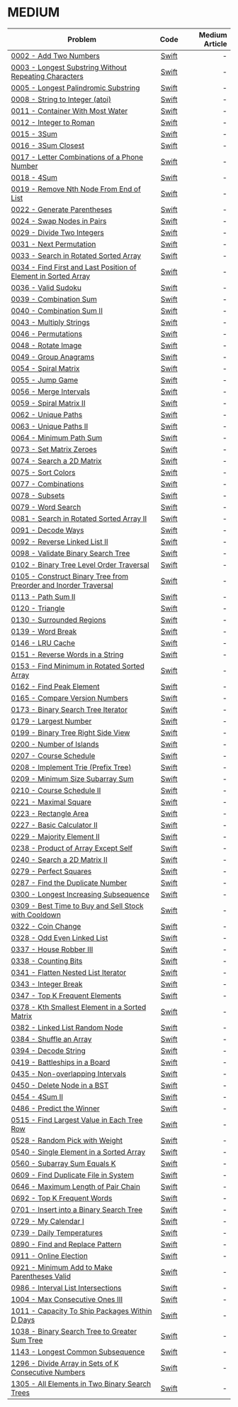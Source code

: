 # MEDIUM

| Problem        | Code           | Medium Article  |
| ------------- |:-------------:| -----:|
| [0002 - Add Two Numbers](https://leetcode.com/problems/add-two-numbers)| [Swift](https://github.com/rudrankriyam/LeetCode-in-Swift/blob/master/MEDIUM/0002%20-%20Add%20Two%20Numbers.swift)| - |
| [0003 - Longest Substring Without Repeating Characters](https://leetcode.com/problems/longest-substring-without-repeating-characters)| [Swift](https://github.com/rudrankriyam/LeetCode-in-Swift/blob/master/MEDIUM/0003%20-%20Longest%20Substring%20Without%20Repeating%20Characters.swift)| - |
| [0005 - Longest Palindromic Substring](https://leetcode.com/problems/longest-palindromic-substring)| [Swift](https://github.com/rudrankriyam/LeetCode-in-Swift/blob/master/MEDIUM/0005%20-%20Longest%20Palindromic%20Substring.swift)| - |
| [0008 - String to Integer (atoi)](https://leetcode.com/problems/string-to-integer-atoi)| [Swift](https://github.com/rudrankriyam/LeetCode-in-Swift/blob/master/MEDIUM/0008%20-%20String%20to%20Integer%20(atoi).swift)| - |
| [0011 - Container With Most Water](https://leetcode.com/problems/container-with-most-water)| [Swift](https://github.com/rudrankriyam/LeetCode-in-Swift/blob/master/MEDIUM/0011%20-%20Container%20With%20Most%20Water.swift)| - |
| [0012 - Integer to Roman](https://leetcode.com/problems/integer-to-roman)| [Swift](https://github.com/rudrankriyam/LeetCode-in-Swift/blob/master/MEDIUM/0012%20-%20Integer%20to%20Roman.swift)| - |
| [0015 - 3Sum](https://leetcode.com/problems/3sum)| [Swift](https://github.com/rudrankriyam/LeetCode-in-Swift/blob/master/MEDIUM/0015%20-%203Sum.swift)| - |
| [0016 - 3Sum Closest](https://leetcode.com/problems/3sum-closest)| [Swift](https://github.com/rudrankriyam/LeetCode-in-Swift/blob/master/MEDIUM/0016%20-%203Sum%20Closest.swift)| - |
| [0017 - Letter Combinations of a Phone Number](https://leetcode.com/problems/letter-combinations-of-a-phone-number)| [Swift](https://github.com/rudrankriyam/LeetCode-in-Swift/blob/master/MEDIUM/0017%20-%20Letter%20Combinations%20of%20a%20Phone%20Number.swift)| - |
| [0018 - 4Sum](https://leetcode.com/problems/4sum)| [Swift](https://github.com/rudrankriyam/LeetCode-in-Swift/blob/master/MEDIUM/0018%20-%204Sum.swift)| - |
| [0019 - Remove Nth Node From End of List](https://leetcode.com/problems/remove-nth-node-from-end-of-list)| [Swift](https://github.com/rudrankriyam/LeetCode-in-Swift/blob/master/MEDIUM/0019%20-%20Remove%20Nth%20Node%20From%20End%20of%20List.swift)| - |
| [0022 - Generate Parentheses](https://leetcode.com/problems/generate-parentheses)| [Swift](https://github.com/rudrankriyam/LeetCode-in-Swift/blob/master/MEDIUM/0022%20-%20Generate%20Parentheses.swift)| - |
| [0024 - Swap Nodes in Pairs](https://leetcode.com/problems/swap-nodes-in-pairs)| [Swift](https://github.com/rudrankriyam/LeetCode-in-Swift/blob/master/MEDIUM/0024-%20Swap%20Nodes%20in%20Pairs.swift)| - |
| [0029 - Divide Two Integers](https://leetcode.com/problems/divide-two-integers)| [Swift](https://github.com/rudrankriyam/LeetCode-in-Swift/blob/master/MEDIUM/0029-%20Divide%20Two%20Integers.swift)| - |
| [0031 - Next Permutation](https://leetcode.com/problems/next-permutation)| [Swift](https://github.com/rudrankriyam/LeetCode-in-Swift/blob/master/MEDIUM/0031-%20Next%20Permutation.swift)| - |
| [0033 - Search in Rotated Sorted Array](https://leetcode.com/problems/search-in-rotated-sorted-array)| [Swift](https://github.com/rudrankriyam/LeetCode-in-Swift/blob/master/MEDIUM/0033-%20Search%20in%20Rotated%20Sorted%20Array.swift)| - |
| [0034 - Find First and Last Position of Element in Sorted Array](https://leetcode.com/problems/find-first-and-last-position-of-element-in-sorted-array)| [Swift](https://github.com/rudrankriyam/LeetCode-in-Swift/blob/master/MEDIUM/0034%20-%20Find%20First%20and%20Last%20Position%20of%20Element%20in%20Sorted%20Array.swift)| - |
| [0036 - Valid Sudoku](https://leetcode.com/problems/valid-sudoku)| [Swift](https://github.com/rudrankriyam/LeetCode-in-Swift/blob/master/MEDIUM/0036%20-%20Valid%20Sudoku.swift)| - |
| [0039 - Combination Sum](https://leetcode.com/problems/combination-sum)| [Swift](https://github.com/rudrankriyam/LeetCode-in-Swift/blob/master/MEDIUM/0039%20-%20Combination%20Sum.swift)| - |
| [0040 - Combination Sum II](https://leetcode.com/problems/combination-sum-ii)| [Swift](https://github.com/rudrankriyam/LeetCode-in-Swift/blob/master/MEDIUM/0040%20-%20Combination%20Sum%20II.swift)| - |
| [0043 - Multiply Strings](https://leetcode.com/problems/multiply-strings)| [Swift](https://github.com/rudrankriyam/LeetCode-in-Swift/blob/master/MEDIUM/0043%20-%20Multiply%20Strings.swift)| - |
| [0046 - Permutations](https://leetcode.com/problems/permutations)| [Swift](https://github.com/rudrankriyam/LeetCode-in-Swift/blob/master/MEDIUM/0046%20-%20Permutations.swift)| - |
| [0048 - Rotate Image](https://leetcode.com/problems/rotate-image)| [Swift](https://github.com/rudrankriyam/LeetCode-in-Swift/blob/master/MEDIUM/0048%20-%20Rotate%20Image.swift)| - |
| [0049 - Group Anagrams](https://leetcode.com/problems/group-anagrams)| [Swift](https://github.com/rudrankriyam/LeetCode-in-Swift/blob/master/MEDIUM/0049%20-%20Group%20Anagrams.swift)| - |
| [0054 - Spiral Matrix](https://leetcode.com/problems/spiral-matrix)| [Swift](https://github.com/rudrankriyam/LeetCode-in-Swift/blob/master/MEDIUM/0054%20-%20Spiral%20Matrix.swift)| - |
| [0055 - Jump Game](https://leetcode.com/problems/jump-game)| [Swift](https://github.com/rudrankriyam/LeetCode-in-Swift/blob/master/MEDIUM/0055%20-%20Jump%20Game.swift)| - |
| [0056 - Merge Intervals](https://leetcode.com/problems/merge-intervals)| [Swift](https://github.com/rudrankriyam/LeetCode-in-Swift/blob/master/MEDIUM/0056%20-%20Merge%20Intervals.swift)| - |
| [0059 - Spiral Matrix II](https://leetcode.com/problems/spiral-matrix-ii)| [Swift](https://github.com/rudrankriyam/LeetCode-in-Swift/blob/master/MEDIUM/0059%20-%20Spiral%20Matrix%20II.swift)| - |
| [0062 - Unique Paths](https://leetcode.com/problems/unique-paths)| [Swift](https://github.com/rudrankriyam/LeetCode-in-Swift/blob/master/MEDIUM/0062-%20Unique%20Paths.swift)| - |
| [0063 - Unique Paths II](https://leetcode.com/problems/unique-paths-ii)| [Swift](https://github.com/rudrankriyam/LeetCode-in-Swift/blob/master/MEDIUM/0063-%20Unique%20Paths%20II.swift)| - |
| [0064 - Minimum Path Sum](https://leetcode.com/problems/minimum-path-sum)| [Swift](https://github.com/rudrankriyam/LeetCode-in-Swift/blob/master/MEDIUM/0064%20-%20Minimum%20Path%20Sum.swift)| - |
| [0073 - Set Matrix Zeroes](https://leetcode.com/problems/set-matrix-zeroes)| [Swift](https://github.com/rudrankriyam/LeetCode-in-Swift/blob/master/MEDIUM/0073%20-%20Set%20Matrix%20Zeroes.swift)| - |
| [0074 - Search a 2D Matrix](https://leetcode.com/problems/search-a-2d-matrix)| [Swift](https://github.com/rudrankriyam/LeetCode-in-Swift/blob/master/MEDIUM/0074%20-%20Search%20a%202D%20Matrix.swift)| - |
| [0075 - Sort Colors](https://leetcode.com/problems/sort-colors)| [Swift](https://github.com/rudrankriyam/LeetCode-in-Swift/blob/master/MEDIUM/0075%20-%20Sort%20Colors.swift)| - |
| [0077 - Combinations](https://leetcode.com/problems/combinations)| [Swift](https://github.com/rudrankriyam/LeetCode-in-Swift/blob/master/MEDIUM/0077%20-%20Combinations.swift)| - |
| [0078 - Subsets](https://leetcode.com/problems/subsets)| [Swift](https://github.com/rudrankriyam/LeetCode-in-Swift/blob/master/MEDIUM/0078%20-%20Subsets.swift)| - |
| [0079 - Word Search](https://leetcode.com/problems/word-search)| [Swift](https://github.com/rudrankriyam/LeetCode-in-Swift/blob/master/MEDIUM/0079%20-%20Word%20Search.swift)| - |
| [0081 - Search in Rotated Sorted Array II](https://leetcode.com/problems/search-in-rotated-sorted-array-ii)| [Swift](https://github.com/rudrankriyam/LeetCode-in-Swift/blob/master/MEDIUM/0081%20-%20Search%20in%20Rotated%20Sorted%20Array%20II.swift)| - |
| [0091 - Decode Ways](https://leetcode.com/problems/decode-ways)| [Swift](https://github.com/rudrankriyam/LeetCode-in-Swift/blob/master/MEDIUM/0091%20-%20Decode%20Ways.swift)| - |
| [0092 - Reverse Linked List II](https://leetcode.com/problems/reverse-linked-list-ii)| [Swift](https://github.com/rudrankriyam/LeetCode-in-Swift/blob/master/MEDIUM/0092%20-%20Reverse%20Linked%20List%20II.swift)| - |
| [0098 - Validate Binary Search Tree](https://leetcode.com/problems/validate-binary-search-tree)| [Swift](https://github.com/rudrankriyam/LeetCode-in-Swift/blob/master/MEDIUM/0098%20-%20Validate%20Binary%20Search%20Tree.swift)| - |
| [0102 - Binary Tree Level Order Traversal](https://leetcode.com/problems/binary-tree-level-order-traversal)| [Swift](https://github.com/rudrankriyam/LeetCode-in-Swift/blob/master/MEDIUM/0102%20-%20Binary%20Tree%20Level%20Order%20Traversal.swift)| - |
| [0105 - Construct Binary Tree from Preorder and Inorder Traversal](https://leetcode.com/problems/construct-binary-tree-from-preorder-and-inorder-traversal)| [Swift](https://github.com/rudrankriyam/LeetCode-in-Swift/blob/master/MEDIUM/0105%20-%20Construct%20Binary%20Tree%20from%20Preorder%20and%20Inorder%20Traversal.swift)| - |
| [0113 - Path Sum II](https://leetcode.com/problems/path-sum-ii)| [Swift](https://github.com/rudrankriyam/LeetCode-in-Swift/blob/master/MEDIUM/0113%20-%20Path%20Sum%20II.swift)| - |
| [0120 - Triangle](https://leetcode.com/problems/triangle)| [Swift](https://github.com/rudrankriyam/LeetCode-in-Swift/blob/master/MEDIUM/0120%20-%20Triangle.swift)| - |
| [0130 - Surrounded Regions](https://leetcode.com/problems/surrounded-regions)| [Swift](https://github.com/rudrankriyam/LeetCode-in-Swift/blob/master/MEDIUM/0130%20-%20Surrounded%20Regions.swift)| - |
| [0139 - Word Break](https://leetcode.com/problems/word-break)| [Swift](https://github.com/rudrankriyam/LeetCode-in-Swift/blob/master/MEDIUM/0139%20-%20Word%20Break.swift)| - |
| [0146 - LRU Cache](https://leetcode.com/problems/lru-cache)| [Swift](https://github.com/rudrankriyam/LeetCode-in-Swift/blob/master/MEDIUM/0146%20-%20LRU%20Cache.swift)| - |
| [0151 - Reverse Words in a String](https://leetcode.com/problems/reverse-words-in-a-string)| [Swift](https://github.com/rudrankriyam/LeetCode-in-Swift/blob/master/MEDIUM/0151%20-%20Reverse%20Words%20in%20a%20String.swift)| - |
| [0153 - Find Minimum in Rotated Sorted Array](https://leetcode.com/problems/find-minimum-in-rotated-sorted-array)| [Swift](https://github.com/rudrankriyam/LeetCode-in-Swift/blob/master/MEDIUM/0153%20-%20Find%20Minimum%20in%20Rotated%20Sorted%20Array.swift)| - |
| [0162 - Find Peak Element](https://leetcode.com/problems/find-peak-element)| [Swift](https://github.com/rudrankriyam/LeetCode-in-Swift/blob/master/MEDIUM/0162%20-%20Find%20Peak%20Element.swift)| - |
| [0165 - Compare Version Numbers](https://leetcode.com/problems/compare-version-numbers)| [Swift](https://github.com/rudrankriyam/LeetCode-in-Swift/blob/master/MEDIUM/0165%20-%20Compare%20Version%20Numbers.swift)| - |
| [0173 - Binary Search Tree Iterator](https://leetcode.com/problems/binary-search-tree-iterator)| [Swift](https://github.com/rudrankriyam/LeetCode-in-Swift/blob/master/MEDIUM/0173%20-%20Binary%20Search%20Tree%20Iterator.swift)| - |
| [0179 - Largest Number](https://leetcode.com/problems/largest-number)| [Swift](https://github.com/rudrankriyam/LeetCode-in-Swift/blob/master/MEDIUM/0179%20-%20Largest%20Number.swift)| - |
| [0199 - Binary Tree Right Side View](https://leetcode.com/problems/binary-tree-right-side-view)| [Swift](https://github.com/rudrankriyam/LeetCode-in-Swift/blob/master/MEDIUM/0199%20-%20Binary%20Tree%20Right%20Side%20View.swift)| - |
| [0200 - Number of Islands](https://leetcode.com/problems/number-of-islands)| [Swift](https://github.com/rudrankriyam/LeetCode-in-Swift/blob/master/MEDIUM/0200%20-%20Number%20of%20Islands.swift)| - |
| [0207 - Course Schedule](https://leetcode.com/problems/course-schedule)| [Swift](https://github.com/rudrankriyam/LeetCode-in-Swift/blob/master/MEDIUM/0207%20-%20Course%20Schedule.swift)| - |
| [0208 - Implement Trie (Prefix Tree)](https://leetcode.com/problems/implement-trie-prefix-tree)| [Swift](https://github.com/rudrankriyam/LeetCode-in-Swift/blob/master/MEDIUM/0208%20-%20Implement%20Trie%20(Prefix%20Tree).swift)| - |
| [0209 - Minimum Size Subarray Sum](https://leetcode.com/problems/minimum-size-subarray-sum)| [Swift](https://github.com/rudrankriyam/LeetCode-in-Swift/blob/master/MEDIUM/0209%20-%20Minimum%20Size%20Subarray%20Sum.swift)| - |
| [0210 - Course Schedule II](https://leetcode.com/problems/course-schedule-ii)| [Swift](https://github.com/rudrankriyam/LeetCode-in-Swift/blob/master/MEDIUM/0210%20-%20Course%20Schedule%20II.swift)| - |
| [0221 - Maximal Square](https://leetcode.com/problems/maximal-square)| [Swift](https://github.com/rudrankriyam/LeetCode-in-Swift/blob/master/MEDIUM/0221%20-%20Maximal%20Square.swift)| - |
| [0223 - Rectangle Area](https://leetcode.com/problems/rectangle-area)| [Swift](https://github.com/rudrankriyam/LeetCode-in-Swift/blob/master/MEDIUM/0223%20-%20Rectangle%20Area.swift)| - |
| [0227 - Basic Calculator II](https://leetcode.com/problems/basic-calculator-ii)| [Swift](https://github.com/rudrankriyam/LeetCode-in-Swift/blob/master/MEDIUM/0227%20-%20Basic%20Calculator%20II.swift)| - |
| [0229 - Majority Element II](https://leetcode.com/problems/majority-element-ii)| [Swift](https://github.com/rudrankriyam/LeetCode-in-Swift/blob/master/MEDIUM/0229%20-%20Majority%20Element%20II.swift)| - |
| [0238 - Product of Array Except Self](https://leetcode.com/problems/product-of-array-except-self)| [Swift](https://github.com/rudrankriyam/LeetCode-in-Swift/blob/master/MEDIUM/0238%20-%20Product%20of%20Array%20Except%20Self.swift)| - |
| [0240 - Search a 2D Matrix II](https://leetcode.com/problems/search-a-2d-matrix-ii)| [Swift](https://github.com/rudrankriyam/LeetCode-in-Swift/blob/master/MEDIUM/0240%20-%20Search%20a%202D%20Matrix%20II.swift)| - |
| [0279 - Perfect Squares](https://leetcode.com/problems/perfect-squares)| [Swift](https://github.com/rudrankriyam/LeetCode-in-Swift/blob/master/MEDIUM/0279%20-%20Perfect%20Squares.swift)| - |
| [0287 - Find the Duplicate Number](https://leetcode.com/problems/find-the-duplicate-number)| [Swift](https://github.com/rudrankriyam/LeetCode-in-Swift/blob/master/MEDIUM/0287%20-%20Find%20the%20Duplicate%20Number.swift)| - |
| [0300 - Longest Increasing Subsequence](https://leetcode.com/problems/longest-increasing-subsequence)| [Swift](https://github.com/rudrankriyam/LeetCode-in-Swift/blob/master/MEDIUM/0300%20-%20Longest%20Increasing%20Subsequence.swift)| - |
| [0309 - Best Time to Buy and Sell Stock with Cooldown](https://leetcode.com/problems/best-time-to-buy-and-sell-stock-with-cooldown)| [Swift](https://github.com/rudrankriyam/LeetCode-in-Swift/blob/master/MEDIUM/0309%20-%20Best%20Time%20to%20Buy%20and%20Sell%20Stock%20with%20Cooldown.swift)| - |
| [0322 - Coin Change](https://leetcode.com/problems/coin-change)| [Swift](https://github.com/rudrankriyam/LeetCode-in-Swift/blob/master/MEDIUM/0322%20-%20Coin%20Change.swift)| - |
| [0328 - Odd Even Linked List](https://leetcode.com/problems/odd-even-linked-list)| [Swift](https://github.com/rudrankriyam/LeetCode-in-Swift/blob/master/MEDIUM/0328%20-%20Odd%20Even%20Linked%20List.swift)| - |
| [0337 - House Robber III](https://leetcode.com/problems/house-robber-iii)| [Swift](https://github.com/rudrankriyam/LeetCode-in-Swift/blob/master/MEDIUM/0337%20-%20House%20Robber%20III.swift)| - |
| [0338 - Counting Bits](https://leetcode.com/problems/counting-bits)| [Swift](https://github.com/rudrankriyam/LeetCode-in-Swift/blob/master/MEDIUM/0338%20-%20Counting%20Bits.swift)| - |
| [0341 - Flatten Nested List Iterator](https://leetcode.com/problems/flatten-nested-list-iterator)| [Swift](https://github.com/rudrankriyam/LeetCode-in-Swift/blob/master/MEDIUM/0341%20-%20Flatten%20Nested%20List%20Iterator.swift)| - |
| [0343 - Integer Break](https://leetcode.com/problems/integer-break)| [Swift](https://github.com/rudrankriyam/LeetCode-in-Swift/blob/master/MEDIUM/0343%20-%20Integer%20Break.swift)| - |
| [0347 - Top K Frequent Elements](https://leetcode.com/problems/top-k-frequent-elements)| [Swift](https://github.com/rudrankriyam/LeetCode-in-Swift/blob/master/MEDIUM/0347%20-%20Top%20K%20Frequent%20Elements.swift)| - |
| [0378 - Kth Smallest Element in a Sorted Matrix](https://leetcode.com/problems/kth-smallest-element-in-a-sorted-matrix)| [Swift](https://github.com/rudrankriyam/LeetCode-in-Swift/blob/master/MEDIUM/0378%20-%20Kth%20Smallest%20Element%20in%20a%20Sorted%20Matrix.swift)| - |
| [0382 - Linked List Random Node](https://leetcode.com/problems/linked-list-random-node)| [Swift](https://github.com/rudrankriyam/LeetCode-in-Swift/blob/master/MEDIUM/0382%20-%20Linked%20List%20Random%20Node.swift)| - |
| [0384 - Shuffle an Array](https://leetcode.com/problems/shuffle-an-array)| [Swift](https://github.com/rudrankriyam/LeetCode-in-Swift/blob/master/MEDIUM/0384%20-%20Shuffle%20an%20Array.swift)| - |
| [0394 - Decode String](https://leetcode.com/problems/decode-string)| [Swift](https://github.com/rudrankriyam/LeetCode-in-Swift/blob/master/MEDIUM/0394%20-%20Decode%20String.swift)| - |
| [0419 - Battleships in a Board](https://leetcode.com/problems/battleships-in-a-board)| [Swift](https://github.com/rudrankriyam/LeetCode-in-Swift/blob/master/MEDIUM/0419%20-%20Battleships%20in%20a%20Board.swift)| - |
| [0435 - Non-overlapping Intervals](https://leetcode.com/problems/non-overlapping-intervals)| [Swift](https://github.com/rudrankriyam/LeetCode-in-Swift/blob/master/MEDIUM/0435%20-%20Non-overlapping%20Intervals.swift)| - |
| [0450 - Delete Node in a BST](https://leetcode.com/problems/delete-node-in-a-bst)| [Swift](https://github.com/rudrankriyam/LeetCode-in-Swift/blob/master/MEDIUM/0450%20-%20Delete%20Node%20in%20a%20BST.swift)| - |
| [0454 - 4Sum II](https://leetcode.com/problems/4sum-ii)| [Swift](https://github.com/rudrankriyam/LeetCode-in-Swift/blob/master/MEDIUM/0454%20-%204Sum%20II.swift)| - |
| [0486 - Predict the Winner](https://leetcode.com/problems/predict-the-winner)| [Swift](https://github.com/rudrankriyam/LeetCode-in-Swift/blob/master/MEDIUM/0486%20-Predict%20the%20Winner.swift)| - |
| [0515 - Find Largest Value in Each Tree Row](https://leetcode.com/problems/find-largest-value-in-each-tree-row)| [Swift](https://github.com/rudrankriyam/LeetCode-in-Swift/blob/master/MEDIUM/0515%20-%20Find%20Largest%20Value%20in%20Each%20Tree%20Row.swift)| - |
| [0528 - Random Pick with Weight](https://leetcode.com/problems/random-pick-with-weight)| [Swift](https://github.com/rudrankriyam/LeetCode-in-Swift/blob/master/MEDIUM/0528%20-%20Random%20Pick%20with%20Weight.swift)| - |
| [0540 - Single Element in a Sorted Array](https://leetcode.com/problems/single-element-in-a-sorted-array)| [Swift](https://github.com/rudrankriyam/LeetCode-in-Swift/blob/master/MEDIUM/0540%20-%20Single%20Element%20in%20a%20Sorted%20Array.swift)| - |
| [0560 - Subarray Sum Equals K](https://leetcode.com/problems/subarray-sum-equals-k)| [Swift](https://github.com/rudrankriyam/LeetCode-in-Swift/blob/master/MEDIUM/0560%20-%20Subarray%20Sum%20Equals%20K.swift)| - |
| [0609 - Find Duplicate File in System](https://leetcode.com/problems/find-duplicate-file-in-system)| [Swift](https://github.com/rudrankriyam/LeetCode-in-Swift/blob/master/MEDIUM/0609%20-%20Find%20Duplicate%20File%20in%20System.swift)| - |
| [0646 - Maximum Length of Pair Chain](https://leetcode.com/problems/maximum-length-of-pair-chain)| [Swift](https://github.com/rudrankriyam/LeetCode-in-Swift/blob/master/MEDIUM/0646%20-%20Maximum%20Length%20of%20Pair%20Chain.swift)| - |
| [0692 - Top K Frequent Words](https://leetcode.com/problems/top-k-frequent-words)| [Swift](https://github.com/rudrankriyam/LeetCode-in-Swift/blob/master/MEDIUM/0692%20-%20Top%20K%20Frequent%20Words.swift)| - |
| [0701 - Insert into a Binary Search Tree](https://leetcode.com/problems/insert-into-a-binary-search-tree)| [Swift](https://github.com/rudrankriyam/LeetCode-in-Swift/blob/master/MEDIUM/0701%20-%20Insert%20into%20a%20Binary%20Search%20Tree.swift)| - |
| [0729 - My Calendar I](https://leetcode.com/problems/my-calendar-i)| [Swift](https://github.com/rudrankriyam/LeetCode-in-Swift/blob/master/MEDIUM/0729%20-%20%20My%20Calendar%20I.swift)| - |
| [0739 - Daily Temperatures](https://leetcode.com/problems/daily-temperatures)| [Swift](https://github.com/rudrankriyam/LeetCode-in-Swift/blob/master/MEDIUM/0739%20-%20%20Daily%20Temperatures.swift)| - |
| [0890 - Find and Replace Pattern](https://leetcode.com/problems/find-and-replace-pattern)| [Swift](https://github.com/rudrankriyam/LeetCode-in-Swift/blob/master/MEDIUM/0890%20-%20Find%20and%20Replace%20Pattern.swift)| - |
| [0911 - Online Election](https://leetcode.com/problems/online-election)| [Swift](https://github.com/rudrankriyam/LeetCode-in-Swift/blob/master/MEDIUM/911%20-%20Online%20Election.swift)| - |
| [0921 - Minimum Add to Make Parentheses Valid](https://leetcode.com/problems/minimum-add-to-make-parentheses-valid)| [Swift](https://github.com/rudrankriyam/LeetCode-in-Swift/blob/master/MEDIUM/0921%20-%20Minimum%20Add%20to%20Make%20Parentheses%20Valid.swift)| - |
| [0986 - Interval List Intersections](https://leetcode.com/problems/interval-list-intersections)| [Swift](https://github.com/rudrankriyam/LeetCode-in-Swift/blob/master/MEDIUM/0986%20-%20Interval%20List%20Intersections.swift)| - |
| [1004 - Max Consecutive Ones III](https://leetcode.com/problems/max-consecutive-ones-iii)| [Swift](https://github.com/rudrankriyam/LeetCode-in-Swift/blob/master/MEDIUM/1004%20-%20Max%20Consecutive%20Ones%20III.swift)| - |
| [1011 - Capacity To Ship Packages Within D Days](https://leetcode.com/problems/capacity-to-ship-packages-within-d-days)| [Swift](https://github.com/rudrankriyam/LeetCode-in-Swift/blob/master/MEDIUM/1011%20-%20Capacity%20To%20Ship%20Packages%20Within%20D%20Days.swift)| - |
| [1038 - Binary Search Tree to Greater Sum Tree](https://leetcode.com/problems/binary-search-tree-to-greater-sum-tree)| [Swift](https://github.com/rudrankriyam/LeetCode-in-Swift/blob/master/MEDIUM/1038%20-%20Binary%20Search%20Tree%20to%20Greater%20Sum%20Tree.swift)| - |
| [1143 - Longest Common Subsequence](https://leetcode.com/problems/longest-common-subsequence)| [Swift](https://github.com/rudrankriyam/LeetCode-in-Swift/blob/master/MEDIUM/1143%20-%20Longest%20Common%20Subsequence.swift)| - |
| [1296 - Divide Array in Sets of K Consecutive Numbers](https://leetcode.com/problems/divide-array-in-sets-of-k-consecutive-numbers)| [Swift](https://github.com/rudrankriyam/LeetCode-in-Swift/blob/master/MEDIUM/1296%20-%20Divide%20Array%20in%20Sets%20of%20K%20Consecutive%20Numbers.swift)| - |
| [1305 - All Elements in Two Binary Search Trees](https://leetcode.com/problems/all-elements-in-two-binary-search-trees)| [Swift](https://github.com/rudrankriyam/LeetCode-in-Swift/blob/master/MEDIUM/1305%20-%20All%20Elements%20in%20Two%20Binary%20Search%20Trees.swift)| - |
